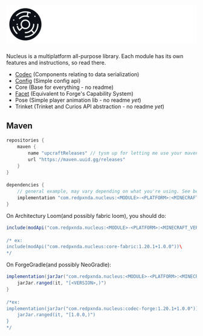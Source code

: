 <h1>
    <picture>
        <source media="(prefers-color-scheme: dark)" srcset="banner-white.svg">
        <img src="banner.svg" alt="Nucleus">
    </picture> 
</h1>

Nucleus is a multiplatform all-purpose library. Each module has its own features and instructions, so read there.
- [Codec](https://github.com/RedPxnda/Nucleus/blob/1.20.1/codec/README.md) (Components relating to data serialization)
- [Config](https://github.com/RedPxnda/Nucleus/blob/1.20.1/config/README.md) (Simple config api)
- Core (Base for everything - no readme)
- [Facet](https://github.com/RedPxnda/Nucleus/blob/1.20.1/facet/README.md) (Equivalent to Forge's Capability System)
- Pose (Simple player animation lib - no readme *yet*)
- Trinket (Trinket and Curios API abstraction - no readme *yet*)

## Maven
```groovy
repositories {
    maven {
        name "upcraftReleases" // tysm up for letting me use your maven
        url "https://maven.uuid.gg/releases"
    }
}

dependencies {
    // general example, may vary depending on what you're using. See below for proper examples.
    implementation "com.redpxnda.nucleus:<MODULE>-<PLATFORM>:<MINECRAFT_VERSION>+<VERSION>"
}
```
On Architectury Loom(and possibly fabric loom), you should do:
```groovy
include(modApi("com.redpxnda.nucleus:<MODULE>-<PLATFORM>:<MINECRAFT_VERSION>+<VERSION>"))

/* ex: 
include(modApi("com.redpxnda.nucleus:core-fabric:1.20.1+1.0.0"))\
*/
```
On ForgeGradle(and possibly NeoGradle):
```groovy
implementation(jarJar("com.redpxnda.nucleus:<MODULE>-<PLATFORM>:<MINECRAFT_VERSION>+<VERSION>")) {
    jarJar.ranged(it, "[<VERSION>,)")
}

/*ex: 
implementation(jarJar("com.redpxnda.nucleus:codec-forge:1.20.1+1.0.0")) {
    jarJar.ranged(it, "[1.0.0,)")
}
*/
```